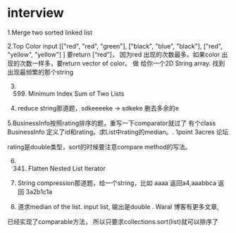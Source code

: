 # interview

1.Merge two sorted linked list

2.Top Color 
input [["red", "red", "green"], ["black", "blue", "black"], ["red", "yellow", "yellow"] ] 要return [“red”]， 因为red 出现的次数最多。如果color 出现的次数一样多，要return vector of color。
做 给你一个2D String array. 找到出现最频繁的那个string


3. 599. Minimum Index Sum of Two Lists

4. reduce string那道题，sdkeeeeke -> sdkeke 删去多余的e

5.BusinessInfo按照rating排序的题，重写一下comparator就过了
有个class BusinessInfo 定义了id和rating。求List<BusinessInfo>中rating的median。. 1point 3acres 论坛

rating是double类型，sort的时候要注意compare method的写法。



6. 341. Flatten Nested List Iterator

7. String compression那道题，给一个string，比如 aaaa 返回a4,aaabbca 返回 3a2b1c1a

8. 道求median of the list. input list, 输出是double . Waral 博客有更多文章,

已经实现了comparable方法， 所以只要求collections.sort(list)就可以排序了

